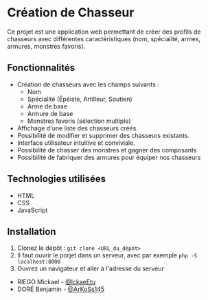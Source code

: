 # Création de Chasseur

Ce projet est une application web permettant de créer des profils de chasseurs avec différentes caractéristiques (nom, spécialité, armes, armures, monstres favoris). 

## Fonctionnalités

* Création de chasseurs avec les champs suivants :
    * Nom
    * Spécialité (Épéiste, Artilleur, Soutien)
    * Arme de base
    * Armure de base
    * Monstres favoris (sélection multiple)
* Affichage d'une liste des chasseurs créés.
* Possibilité de modifier et supprimer des chasseurs existants.
* Interface utilisateur intuitive et conviviale.
* Possibilité de chasser des monstres et gagner des composants
* Possibilité de fabriquer des armures pour équiper nos chasseurs

## Technologies utilisées

* HTML
* CSS
* JavaScript

## Installation

1.  Clonez le dépôt : `git clone <URL_du_dépôt>`
2.  Il faut ouvrir le porjet dans un serveur, avec par exemple `php -S localhost:8000`
3.  Ouvrez un navigateur et aller à l'adresse du serveur


* RIEGO Mickael - [@IckaeEtu](https://github.com/IckaeEtu)
* DORÉ Benjamin - [@ArKoSs145](https://github.com/ArKoSs145)
